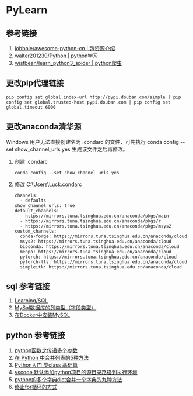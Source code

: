 # PyLearn

## 参考链接

1. [jobbole/awesome-python-cn | 包资源介绍](https://github.com/jobbole/awesome-python-cn)  
2. [walter201230/Python | python学习](https://github.com/walter201230/Python)
3. [wistbean/learn_python3_spider | python爬虫](https://github.com/wistbean/learn_python3_spider)

## 更改pip代理链接

```shell
pip config set global.index-url http://pypi.douban.com/simple | pip config set global.trusted-host pypi.douban.com | pip config set global.timeout 6000
```

## 更改anaconda清华源

Windows 用户无法直接创建名为 .condarc 的文件，可先执行 conda config --set show_channel_urls yes 生成该文件之后再修改。

1. 创建 .condarc

    ```shell
    conda config --set show_channel_urls yes
    ```

2. 修改 C:\Users\Luck\.condarc

    ```shell
    channels:
      - defaults
    show_channel_urls: true
    default_channels:
      - https://mirrors.tuna.tsinghua.edu.cn/anaconda/pkgs/main
      - https://mirrors.tuna.tsinghua.edu.cn/anaconda/pkgs/r
      - https://mirrors.tuna.tsinghua.edu.cn/anaconda/pkgs/msys2
    custom_channels:
      conda-forge: https://mirrors.tuna.tsinghua.edu.cn/anaconda/cloud
      msys2: https://mirrors.tuna.tsinghua.edu.cn/anaconda/cloud
      bioconda: https://mirrors.tuna.tsinghua.edu.cn/anaconda/cloud
      menpo: https://mirrors.tuna.tsinghua.edu.cn/anaconda/cloud
      pytorch: https://mirrors.tuna.tsinghua.edu.cn/anaconda/cloud
      pytorch-lts: https://mirrors.tuna.tsinghua.edu.cn/anaconda/cloud
      simpleitk: https://mirrors.tuna.tsinghua.edu.cn/anaconda/cloud
    ```

## sql 参考链接

1. [Learning/SQL](Learning/SQL.md)  
2. [MySql数据库的列类型（字段类型）](https://blog.csdn.net/xiaotom5/article/details/8140679)
3. [在Docker中安装MySQL](https://ladybug.top/%E8%BD%AF%E4%BB%B6%E5%AE%89%E8%A3%85&%E9%85%8D%E7%BD%AE/install-MySQL-and-open-remote-access-in-docker.html#%E5%AE%89%E8%A3%85%E7%8E%AF%E5%A2%83)

## python 参考链接

1. [python函数之传递多个参数](https://blog.csdn.net/u011607898/article/details/107585700)  
2. [在 Python 中合并列表的5种方法](https://cloud.tencent.com/developer/article/1815842)  
3. [Python入门 类class 基础篇](https://zhuanlan.zhihu.com/p/30024792)  
4. [vscode 默认添加python项目的源目录路径到执行环境](https://www.cnblogs.com/qinfangzhe/p/15917263.html)  
5. [python的多个字典dict合并一个字典的九种方法](https://blog.csdn.net/RogerFedereYY/article/details/109544917)  
6. [终止for循环的方式](https://blog.csdn.net/qq_40203552/article/details/107343692)
